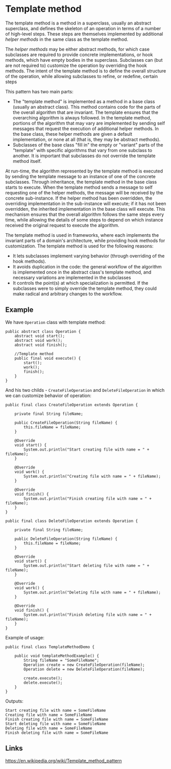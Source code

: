 # Template method
The template method is a method in a superclass, usually an abstract superclass, and defines the skeleton of an operation in terms of a number of high-level steps. These steps are themselves implemented by additional *helper methods* in the same class as the template method.

The *helper methods* may be either abstract methods, for which case subclasses are required to provide concrete implementations, or hook methods, which have empty bodies in the superclass. Subclasses can (but are not required to) customize the operation by overriding the hook methods. The intent of the template method is to define the overall structure of the operation, while allowing subclasses to refine, or redefine, certain steps

This pattern has two main parts:
- The "template method" is implemented as a method in a base class (usually an abstract class). This method contains code for the parts of the overall algorithm that are invariant. The template ensures that the overarching algorithm is always followed. In the template method, portions of the algorithm that may vary are implemented by sending self messages that request the execution of additional helper methods. In the base class, these helper methods are given a default implementation, or none at all (that is, they may be abstract methods).
- Subclasses of the base class "fill in" the empty or "variant" parts of the "template" with specific algorithms that vary from one subclass to another. It is important that subclasses do not override the template method itself.

At run-time, the algorithm represented by the template method is executed by sending the template message to an instance of one of the concrete subclasses. Through inheritance, the template method in the base class starts to execute. When the template method sends a message to self requesting one of the helper methods, the message will be received by the concrete sub-instance. If the helper method has been overridden, the overriding implementation in the sub-instance will execute; if it has not been overridden, the inherited implementation in the base class will execute. This mechanism ensures that the overall algorithm follows the same steps every time, while allowing the details of some steps to depend on which instance received the original request to execute the algorithm.

The template method is used in frameworks, where each implements the invariant parts of a domain's architecture, while providing hook methods for customization. The template method is used for the following reasons:

- It lets subclasses implement varying behavior (through overriding of the hook methods).
- It avoids duplication in the code: the general workflow of the algorithm is implemented once in the abstract class's template method, and necessary variations are implemented in the subclasses
- It controls the point(s) at which specialization is permitted. If the subclasses were to simply override the template method, they could make radical and arbitrary changes to the workflow.

## Example
We have `Operation` class with template method:
```
public abstract class Operation {
    abstract void start();
    abstract void work();
    abstract void finish();

    //Template method
    public final void execute() {
        start();
        work();
        finish();
    }
}
```


And his two childs - `CreateFileOperation` and `DeleteFileOperation` in which we can customize behavior of operation:
```
public final class CreateFileOperation extends Operation {

    private final String fileName;

    public CreateFileOperation(String fileName) {
        this.fileName = fileName;
    }

    @Override
    void start() {
        System.out.println("Start creating file with name = " + fileName);
    }

    @Override
    void work() {
        System.out.println("Creating file with name = " + fileName);
    }

    @Override
    void finish() {
        System.out.println("Finish creating file with name = " + fileName);
    }
}
```

```
public final class DeleteFileOperation extends Operation {

    private final String fileName;

    public DeleteFileOperation(String fileName) {
        this.fileName = fileName;
    }

    @Override
    void start() {
        System.out.println("Start deleting file with name = " + fileName);
    }

    @Override
    void work() {
        System.out.println("Deleting file with name = " + fileName);
    }

    @Override
    void finish() {
        System.out.println("Finish deleting file with name = " + fileName);
    }
}
```

Example of usage:
```
public final class TemplateMethodDemo {

    public void templateMethodExample() {
        String fileName = "SomeFileName";
        Operation create = new CreateFileOperation(fileName);
        Operation delete = new DeleteFileOperation(fileName);
        
        create.execute();
        delete.execute();
    }
}
```

Outputs:
```
Start creating file with name = SomeFileName
Creating file with name = SomeFileName
Finish creating file with name = SomeFileName
Start deleting file with name = SomeFileName
Deleting file with name = SomeFileName
Finish deleting file with name = SomeFileName
```

## Links
https://en.wikipedia.org/wiki/Template_method_pattern
